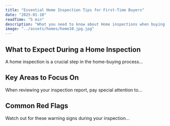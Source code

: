 ```yaml
---
title: "Essential Home Inspection Tips for First-Time Buyers"
date: "2025-01-10"
readTime: "5 min"
description: "What you need to know about Home inspections when buying a house..."
image: "../assets/homes/home10.jpg.jpg"
---
```


## What to Expect During a Home Inspection

A home inspection is a crucial step in the home-buying process...

## Key Areas to Focus On

When reviewing your inspection report, pay special attention to...

## Common Red Flags

Watch out for these warning signs during your inspection... 